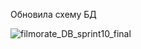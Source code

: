 Обновила схему БД


![filmorate_DB_sprint10_final](https://user-images.githubusercontent.com/68862364/177271649-dc6c0a14-87fc-4385-a7a0-9f2f2c3d1dbd.png)
